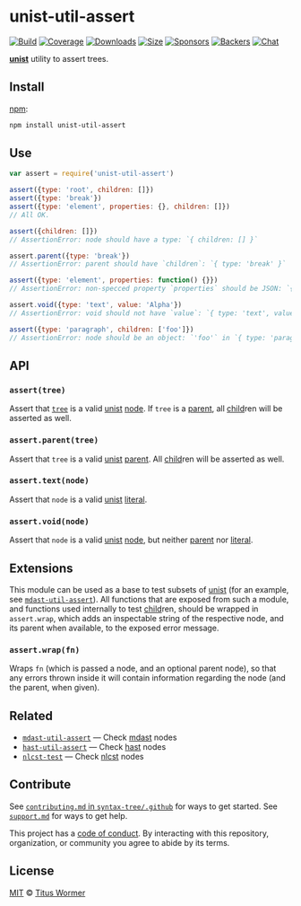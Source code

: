 # unist-util-assert

[![Build][build-badge]][build]
[![Coverage][coverage-badge]][coverage]
[![Downloads][downloads-badge]][downloads]
[![Size][size-badge]][size]
[![Sponsors][sponsors-badge]][collective]
[![Backers][backers-badge]][collective]
[![Chat][chat-badge]][chat]

[**unist**][unist] utility to assert trees.

## Install

[npm][]:

```bash
npm install unist-util-assert
```

## Use

```js
var assert = require('unist-util-assert')

assert({type: 'root', children: []})
assert({type: 'break'})
assert({type: 'element', properties: {}, children: []})
// All OK.

assert({children: []})
// AssertionError: node should have a type: `{ children: [] }`

assert.parent({type: 'break'})
// AssertionError: parent should have `children`: `{ type: 'break' }`

assert({type: 'element', properties: function() {}})
// AssertionError: non-specced property `properties` should be JSON: `{ type: 'element', properties: [Function] }`

assert.void({type: 'text', value: 'Alpha'})
// AssertionError: void should not have `value`: `{ type: 'text', value: 'Alpha' }`

assert({type: 'paragraph', children: ['foo']})
// AssertionError: node should be an object: `'foo'` in `{ type: 'paragraph', children: [ 'foo' ] }`
```

## API

### `assert(tree)`

Assert that [`tree`][tree] is a valid [unist][] [node][].
If `tree` is a [parent][], all [child][]ren will be asserted as well.

### `assert.parent(tree)`

Assert that `tree` is a valid [unist][] [parent][].
All [child][]ren will be asserted as well.

### `assert.text(node)`

Assert that `node` is a valid [unist][] [literal][].

### `assert.void(node)`

Assert that `node` is a valid [unist][] [node][], but neither [parent][] nor
[literal][].

## Extensions

This module can be used as a base to test subsets of [unist][] (for an example,
see [`mdast-util-assert`][mdast-util-assert]).
All functions that are exposed from such a module, and functions used internally
to test [child][]ren, should be wrapped in `assert.wrap`, which adds an
inspectable string of the respective node, and its parent when available, to
the exposed error message.

### `assert.wrap(fn)`

Wraps `fn` (which is passed a node, and an optional parent node), so that any
errors thrown inside it will contain information regarding the node (and the
parent, when given).

## Related

*   [`mdast-util-assert`][mdast-util-assert]
    — Check [mdast](https://github.com/syntax-tree/mdast) nodes
*   [`hast-util-assert`](https://github.com/syntax-tree/hast-util-assert)
    — Check [hast](https://github.com/syntax-tree/hast) nodes
*   [`nlcst-test`](https://github.com/syntax-tree/nlcst-test)
    — Check [nlcst](https://github.com/syntax-tree/nlcst) nodes

## Contribute

See [`contributing.md` in `syntax-tree/.github`][contributing] for ways to get
started.
See [`support.md`][support] for ways to get help.

This project has a [code of conduct][coc].
By interacting with this repository, organization, or community you agree to
abide by its terms.

## License

[MIT][license] © [Titus Wormer][author]

<!-- Definitions -->

[build-badge]: https://img.shields.io/travis/syntax-tree/unist-util-assert.svg

[build]: https://travis-ci.org/syntax-tree/unist-util-assert

[coverage-badge]: https://img.shields.io/codecov/c/github/syntax-tree/unist-util-assert.svg

[coverage]: https://codecov.io/github/syntax-tree/unist-util-assert

[downloads-badge]: https://img.shields.io/npm/dm/unist-util-assert.svg

[downloads]: https://www.npmjs.com/package/unist-util-assert

[size-badge]: https://img.shields.io/bundlephobia/minzip/unist-util-assert.svg

[size]: https://bundlephobia.com/result?p=unist-util-assert

[sponsors-badge]: https://opencollective.com/unified/sponsors/badge.svg

[backers-badge]: https://opencollective.com/unified/backers/badge.svg

[collective]: https://opencollective.com/unified

[chat-badge]: https://img.shields.io/badge/chat-discussions-success.svg

[chat]: https://github.com/syntax-tree/unist/discussions

[npm]: https://docs.npmjs.com/cli/install

[license]: license

[author]: https://wooorm.com

[contributing]: https://github.com/syntax-tree/.github/blob/HEAD/contributing.md

[support]: https://github.com/syntax-tree/.github/blob/HEAD/support.md

[coc]: https://github.com/syntax-tree/.github/blob/HEAD/code-of-conduct.md

[unist]: https://github.com/syntax-tree/unist

[parent]: https://github.com/syntax-tree/unist#parent

[literal]: https://github.com/syntax-tree/unist#literal

[node]: https://github.com/syntax-tree/unist#node

[tree]: https://github.com/syntax-tree/unist#tree

[child]: https://github.com/syntax-tree/unist#child

[mdast-util-assert]: https://github.com/syntax-tree/mdast-util-assert

